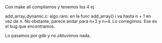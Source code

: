 Con make all compilamos y tenemos los 4 ej

add_array_dynamic.c: algo raro: en la func add_array() i va hasta
n + 1 en vez de n. No obstante, parece andar para n=3 y n=4.
Lo corregimos. Ese es el bug que encontramos.

Lo pasamos por gdb y no obtuvimos nada.